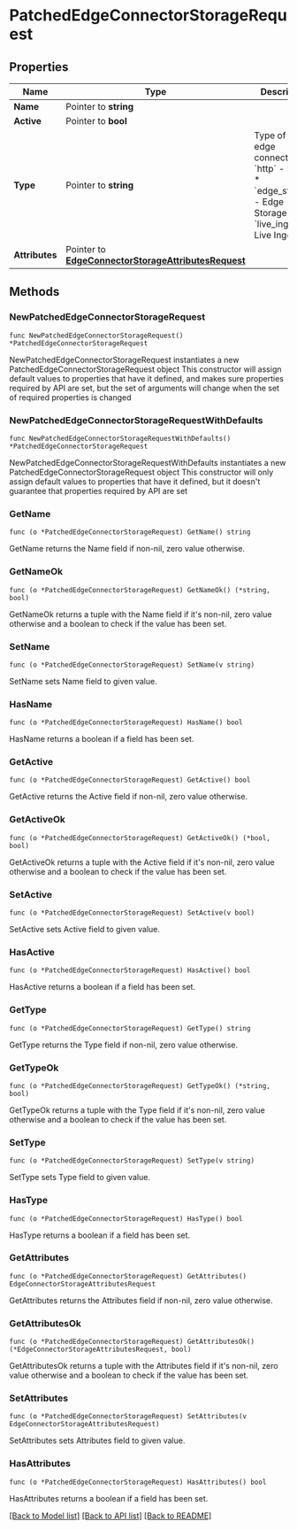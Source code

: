 # PatchedEdgeConnectorStorageRequest

## Properties

Name | Type | Description | Notes
------------ | ------------- | ------------- | -------------
**Name** | Pointer to **string** |  | [optional] 
**Active** | Pointer to **bool** |  | [optional] 
**Type** | Pointer to **string** | Type of the edge connector  * &#x60;http&#x60; - HTTP * &#x60;edge_storage&#x60; - Edge Storage * &#x60;live_ingest&#x60; - Live Ingest | [optional] 
**Attributes** | Pointer to [**EdgeConnectorStorageAttributesRequest**](EdgeConnectorStorageAttributesRequest.md) |  | [optional] 

## Methods

### NewPatchedEdgeConnectorStorageRequest

`func NewPatchedEdgeConnectorStorageRequest() *PatchedEdgeConnectorStorageRequest`

NewPatchedEdgeConnectorStorageRequest instantiates a new PatchedEdgeConnectorStorageRequest object
This constructor will assign default values to properties that have it defined,
and makes sure properties required by API are set, but the set of arguments
will change when the set of required properties is changed

### NewPatchedEdgeConnectorStorageRequestWithDefaults

`func NewPatchedEdgeConnectorStorageRequestWithDefaults() *PatchedEdgeConnectorStorageRequest`

NewPatchedEdgeConnectorStorageRequestWithDefaults instantiates a new PatchedEdgeConnectorStorageRequest object
This constructor will only assign default values to properties that have it defined,
but it doesn't guarantee that properties required by API are set

### GetName

`func (o *PatchedEdgeConnectorStorageRequest) GetName() string`

GetName returns the Name field if non-nil, zero value otherwise.

### GetNameOk

`func (o *PatchedEdgeConnectorStorageRequest) GetNameOk() (*string, bool)`

GetNameOk returns a tuple with the Name field if it's non-nil, zero value otherwise
and a boolean to check if the value has been set.

### SetName

`func (o *PatchedEdgeConnectorStorageRequest) SetName(v string)`

SetName sets Name field to given value.

### HasName

`func (o *PatchedEdgeConnectorStorageRequest) HasName() bool`

HasName returns a boolean if a field has been set.

### GetActive

`func (o *PatchedEdgeConnectorStorageRequest) GetActive() bool`

GetActive returns the Active field if non-nil, zero value otherwise.

### GetActiveOk

`func (o *PatchedEdgeConnectorStorageRequest) GetActiveOk() (*bool, bool)`

GetActiveOk returns a tuple with the Active field if it's non-nil, zero value otherwise
and a boolean to check if the value has been set.

### SetActive

`func (o *PatchedEdgeConnectorStorageRequest) SetActive(v bool)`

SetActive sets Active field to given value.

### HasActive

`func (o *PatchedEdgeConnectorStorageRequest) HasActive() bool`

HasActive returns a boolean if a field has been set.

### GetType

`func (o *PatchedEdgeConnectorStorageRequest) GetType() string`

GetType returns the Type field if non-nil, zero value otherwise.

### GetTypeOk

`func (o *PatchedEdgeConnectorStorageRequest) GetTypeOk() (*string, bool)`

GetTypeOk returns a tuple with the Type field if it's non-nil, zero value otherwise
and a boolean to check if the value has been set.

### SetType

`func (o *PatchedEdgeConnectorStorageRequest) SetType(v string)`

SetType sets Type field to given value.

### HasType

`func (o *PatchedEdgeConnectorStorageRequest) HasType() bool`

HasType returns a boolean if a field has been set.

### GetAttributes

`func (o *PatchedEdgeConnectorStorageRequest) GetAttributes() EdgeConnectorStorageAttributesRequest`

GetAttributes returns the Attributes field if non-nil, zero value otherwise.

### GetAttributesOk

`func (o *PatchedEdgeConnectorStorageRequest) GetAttributesOk() (*EdgeConnectorStorageAttributesRequest, bool)`

GetAttributesOk returns a tuple with the Attributes field if it's non-nil, zero value otherwise
and a boolean to check if the value has been set.

### SetAttributes

`func (o *PatchedEdgeConnectorStorageRequest) SetAttributes(v EdgeConnectorStorageAttributesRequest)`

SetAttributes sets Attributes field to given value.

### HasAttributes

`func (o *PatchedEdgeConnectorStorageRequest) HasAttributes() bool`

HasAttributes returns a boolean if a field has been set.


[[Back to Model list]](../README.md#documentation-for-models) [[Back to API list]](../README.md#documentation-for-api-endpoints) [[Back to README]](../README.md)


